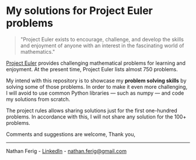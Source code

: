 # My solutions for Project Euler problems

> "Project Euler exists to encourage, challenge, and develop the skills and enjoyment of anyone with an interest in the fascinating world of mathematics."

[Project Euler](https://projecteuler.net/ "Project Euler") provides challenging mathematical problems for learning and enjoyment. At the present time, Project Euler lists almost 750 problems. 

My intend with this repository is to showcase my **problem solving skills** by solving some of those problems. In order to make it even more challenging, I will avoid to use common Python libraries — such as numpy — and code my solutions from scratch. 

The project rules allows sharing solutions just for the first one-hundred problems. In accordance with this, I will not share any solution for the 100+ problems.  

Comments and suggestions are welcome,
Thank you,

---

Nathan Ferig - [LinkedIn](https://www.linkedin.com/in/nathanferig/ "LinkedIn") - nathan.ferig@gmail.com
